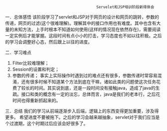                                              Servelet和JSP培训阶段新得体会
一．总体感悟
该阶段学习了servlet和JSP对于网页的设计和网页的跳转，参数的传递，网页的过滤(这个很难理解)。理解其中的接口作用也有难度。其中也含有大量的未知方法，上手时根本不知道如何使用(这样的情况现在依然存在)，需要阅读一定实例后才能掌握。这段时间有点小小的打击，学习态度也不如以往积极。之后的学习会调整好心态，然后跟上以往的进度。

二．学习难点
1.  Filter比较难理解；
2.  Session的设置和判定；
3.  参数的传递；
事实上实际操作时遇到过的难点还有很多，参数传递时常容易混淆，还有很多时候不知道某个方法到底在干嘛，诸如此类的问题使这次任务花费了较长的时间。其实说到底，还是一段时间没有接触java，造成了java的生疏。接口和类的概念有一定的淡忘，总体而言，java是我们的老本行，之后花时间也得重新抓起来的。

三．总结
我们的学习从前端逐渐步入后端，逻辑上的东西变得更加重要，涉及得更多。
希望进度不要被拖下。之后的学习会越来越抽象，servlet对于我们应当是个过渡期，这个时期过后应该会好很多了。
